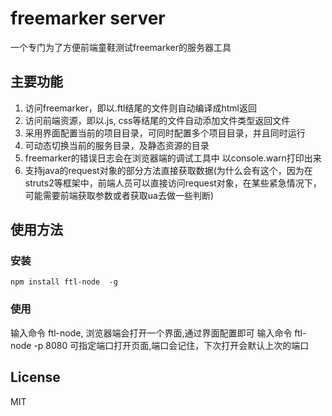 freemarker server
========================

一个专门为了方便前端童鞋测试freemarker的服务器工具

## 主要功能
1. 访问freemarker，即以.ftl结尾的文件则自动编译成html返回
2. 访问前端资源，即以.js, css等结尾的文件自动添加文件类型返回文件
3. 采用界面配置当前的项目目录，可同时配置多个项目目录，并且同时运行
4. 可动态切换当前的服务目录，及静态资源的目录
5. freemarker的错误日志会在浏览器端的调试工具中 以console.warn打印出来
6. 支持java的request对象的部分方法直接获取数据(为什么会有这个，因为在struts2等框架中，前端人员可以直接访问request对象，在某些紧急情况下，可能需要前端获取参数或者获取ua去做一些判断)


## 使用方法
### 安装
```
npm install ftl-node  -g 
```
### 使用
输入命令 ftl-node, 浏览器端会打开一个界面,通过界面配置即可
输入命令 ftl-node -p 8080 可指定端口打开页面,端口会记住，下次打开会默认上次的端口
## License

MIT